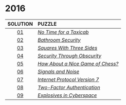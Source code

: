 # 2016

|   SOLUTION   | PUZZLE                                                                   |
|:------------:|:-------------------------------------------------------------------------|
| [01](01.php) | *[No Time for a Taxicab](https://adventofcode.com/2016/day/1)*           |
| [02](02.php) | *[Bathroom Security](https://adventofcode.com/2016/day/2)*               |
| [03](03.php) | *[Squares With Three Sides](https://adventofcode.com/2016/day/3)*        |
| [04](04.php) | *[Security Through Obscurity](https://adventofcode.com/2016/day/4)*      |
| [05](05.php) | *[How About a Nice Game of Chess?](https://adventofcode.com/2016/day/5)* |
| [06](06.php) | *[Signals and Noise](https://adventofcode.com/2016/day/6)*               |
| [07](07.php) | *[Internet Protocol Version 7](https://adventofcode.com/2016/day/7)*     |
| [08](08.php) | *[Two-Factor Authentication](https://adventofcode.com/2016/day/8)*       |
| [09](09.php) | *[Explosives in Cyberspace](https://adventofcode.com/2016/day/9)*        |
